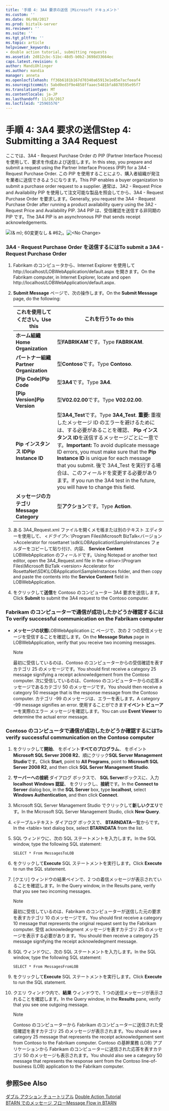 ```yaml
---
title: '手順 4: 3A4 要求の送信 |Microsoft ドキュメント'
ms.custom: ''
ms.date: 06/08/2017
ms.prod: biztalk-server
ms.reviewer: ''
ms.suite: ''
ms.tgt_pltfrm: ''
ms.topic: article
helpviewer_keywords:
- double action tutorial, submitting requests
ms.assetid: 2d812cbc-51bc-48d5-b0b2-3698d33664ec
caps.latest.revision: 6
author: MandiOhlinger
ms.author: mandia
manager: anneta
ms.openlocfilehash: ff36b6181b167d70340a65913e1e85e7acfeeaf4
ms.sourcegitcommit: 5abd0ed3f9e4858ffaaec5481bfa8878595e95f7
ms.translationtype: MT
ms.contentlocale: ja-JP
ms.lasthandoff: 11/28/2017
ms.locfileid: "25965576"
---
```

# <a name="step-4-submitting-a-3a4-request"></a><span data-ttu-id="f8d0d-102">手順 4: 3A4 要求の送信</span><span class="sxs-lookup"><span data-stu-id="f8d0d-102">Step 4: Submitting a 3A4 Request</span></span>
<span data-ttu-id="f8d0d-103">ここでは、3A4 - Request Purchase Order の PIP (Partner Interface Process) を使用して、要求を作成および送信します。</span><span class="sxs-lookup"><span data-stu-id="f8d0d-103">In this step, you prepare and submit a request using the Partner Interface Process (PIP) for a 3A4 - Request Purchase Order.</span></span> <span data-ttu-id="f8d0d-104">この PIP を使用することにより、購入者組織が発注を業者に送信できるようになります。</span><span class="sxs-lookup"><span data-stu-id="f8d0d-104">This PIP enables a buyer organization to submit a purchase order request to a supplier.</span></span> <span data-ttu-id="f8d0d-105">通常は、3A2 - Request Price and Availability PIP を使用して注文可能な製品を照会してから、3A4 - Request Purchase Order を要求します。</span><span class="sxs-lookup"><span data-stu-id="f8d0d-105">Generally, you request the 3A4 - Request Purchase Order after running a product availability query using the 3A2 - Request Price and Availability PIP.</span></span> <span data-ttu-id="f8d0d-106">3A4 PIP は、受信確認を送信する非同期の PIP です。</span><span class="sxs-lookup"><span data-stu-id="f8d0d-106">The 3A4 PIP is an asynchronous PIP that sends receipt acknowledgements.</span></span>  
  
 <span data-ttu-id="f8d0d-107">![(& m); 60変更なし & #62;。](../../adapters-and-accelerators/accelerator-rosettanet/media/rn3-intro-eetut-3a4flow.gif "RN3_Intro_EETut_3A4Flow")</span><span class="sxs-lookup"><span data-stu-id="f8d0d-107">![&#60;No Change&#62;](../../adapters-and-accelerators/accelerator-rosettanet/media/rn3-intro-eetut-3a4flow.gif "RN3_Intro_EETut_3A4Flow")</span></span>  
  
### <a name="to-submit-a-3a4---request-purchase-order"></a><span data-ttu-id="f8d0d-108">3A4 - Request Purchase Order を送信するには</span><span class="sxs-lookup"><span data-stu-id="f8d0d-108">To submit a 3A4 - Request Purchase Order</span></span>  
  
1.  <span data-ttu-id="f8d0d-109">Fabrikam のコンピュータから、Internet Explorer を使用して http://localhost/LOBWebApplication/default.aspx を開きます。</span><span class="sxs-lookup"><span data-stu-id="f8d0d-109">On the Fabrikam computer, in Internet Explorer, locate and open http://localhost/LOBWebApplication/default.aspx.</span></span>  
  
2.  <span data-ttu-id="f8d0d-110">**Submit Message**  ページで、次の操作します。</span><span class="sxs-lookup"><span data-stu-id="f8d0d-110">On the **Submit Message** page, do the following:</span></span>  
  
    |<span data-ttu-id="f8d0d-111">**これを使用してください。**</span><span class="sxs-lookup"><span data-stu-id="f8d0d-111">**Use this**</span></span>|<span data-ttu-id="f8d0d-112">**これを行う**</span><span class="sxs-lookup"><span data-stu-id="f8d0d-112">**To do this**</span></span>|  
    |------------------|--------------------|  
    |<span data-ttu-id="f8d0d-113">**ホーム組織**</span><span class="sxs-lookup"><span data-stu-id="f8d0d-113">**Home Organization**</span></span>|<span data-ttu-id="f8d0d-114">型**FABRIKAM**です。</span><span class="sxs-lookup"><span data-stu-id="f8d0d-114">Type **FABRIKAM**.</span></span>|  
    |<span data-ttu-id="f8d0d-115">**パートナー組織**</span><span class="sxs-lookup"><span data-stu-id="f8d0d-115">**Partner Organization**</span></span>|<span data-ttu-id="f8d0d-116">型**Contoso**です。</span><span class="sxs-lookup"><span data-stu-id="f8d0d-116">Type **Contoso**.</span></span>|  
    |<span data-ttu-id="f8d0d-117">**[Pip Code]**</span><span class="sxs-lookup"><span data-stu-id="f8d0d-117">**Pip Code**</span></span>|<span data-ttu-id="f8d0d-118">型**3A4**です。</span><span class="sxs-lookup"><span data-stu-id="f8d0d-118">Type **3A4**.</span></span>|  
    |<span data-ttu-id="f8d0d-119">**[Pip Version]**</span><span class="sxs-lookup"><span data-stu-id="f8d0d-119">**Pip Version**</span></span>|<span data-ttu-id="f8d0d-120">型**V02.02.00**です。</span><span class="sxs-lookup"><span data-stu-id="f8d0d-120">Type **V02.02.00**.</span></span>|  
    |<span data-ttu-id="f8d0d-121">**Pip インスタンス ID**</span><span class="sxs-lookup"><span data-stu-id="f8d0d-121">**Pip Instance ID**</span></span>|<span data-ttu-id="f8d0d-122">型**3A4_Test**です。</span><span class="sxs-lookup"><span data-stu-id="f8d0d-122">Type **3A4_Test**.</span></span> <span data-ttu-id="f8d0d-123">**重要:** 重複したメッセージ ID のエラーを避けるためには、する必要があることを確認、 **Pip インスタンス ID**を送信するメッセージごとに一意です。</span><span class="sxs-lookup"><span data-stu-id="f8d0d-123">**Important:**  To avoid duplicate message ID errors, you must make sure that the **Pip Instance ID** is unique for each message that you submit.</span></span> <span data-ttu-id="f8d0d-124">後で 3A4_Test を実行する場合は、このフィールドを変更する必要があります。</span><span class="sxs-lookup"><span data-stu-id="f8d0d-124">If you run the 3A4 test in the future, you will have to change this field.</span></span>|  
    |<span data-ttu-id="f8d0d-125">**メッセージのカテゴリ**</span><span class="sxs-lookup"><span data-stu-id="f8d0d-125">**Message Category**</span></span>|<span data-ttu-id="f8d0d-126">型**アクション**です。</span><span class="sxs-lookup"><span data-stu-id="f8d0d-126">Type **Action**.</span></span>|  
  
3.  <span data-ttu-id="f8d0d-127">ある 3A4_Request.xml ファイルを開くメモ帳または別のテキスト エディターを使用して、 \<*ドライブ*\>: \Program Files\Microsoft BizTalk\<バージョン\>Accelerator for rosettanet \sdk\LOBApplication\SampleInstances フォルダーをコピーして貼り付け、内容、 **Service Content** LOBWebApplication のフィールドです。</span><span class="sxs-lookup"><span data-stu-id="f8d0d-127">Using Notepad or another text editor, open the 3A4_Request.xml file in the \<*drive*\>:\Program Files\Microsoft BizTalk \<version\> Accelerator for RosettaNet\SDK\LOBApplication\SampleInstances folder, and then copy and paste the contents into the **Service Content** field in LOBWebApplication.</span></span>  
  
4.  <span data-ttu-id="f8d0d-128">をクリックして**送信**を Contoso のコンピューター 3A4 要求を送信します。</span><span class="sxs-lookup"><span data-stu-id="f8d0d-128">Click **Submit** to submit the 3A4 request to the Contoso computer.</span></span>  
  
### <a name="to-verify-successful-communication-on-the-fabrikam-computer"></a><span data-ttu-id="f8d0d-129">Fabrikam のコンピューターで通信が成功したかどうか確認するには</span><span class="sxs-lookup"><span data-stu-id="f8d0d-129">To verify successful communication on the Fabrikam computer</span></span>  
  
-   <span data-ttu-id="f8d0d-130">**メッセージの状態**LOBWebApplication に ページで、次の 2 つの受信メッセージを受信することを確認します。</span><span class="sxs-lookup"><span data-stu-id="f8d0d-130">On the **Message Status** page in LOBWebApplication, verify that you receive two incoming messages.</span></span>  
  
    > [!NOTE]
    >  <span data-ttu-id="f8d0d-131">最初に受信しているのは、Contoso のコンピューターからの受信確認を表すカテゴリ 25 のメッセージです。</span><span class="sxs-lookup"><span data-stu-id="f8d0d-131">You should first receive a category 25 message signifying a receipt acknowledgement from the Contoso computer.</span></span> <span data-ttu-id="f8d0d-132">次に受信しているのは、Contoso のコンピューターからの応答メッセージであるカテゴリ 50 のメッセージです。</span><span class="sxs-lookup"><span data-stu-id="f8d0d-132">You should then receive a category 50 message that is the response message from the Contoso computer.</span></span> <span data-ttu-id="f8d0d-133">カテゴリ -99 のメッセージは、エラーを表します。</span><span class="sxs-lookup"><span data-stu-id="f8d0d-133">A category -99 message signifies an error.</span></span> <span data-ttu-id="f8d0d-134">使用することができます**イベント ビューアー**を実際のエラー メッセージを確認します。</span><span class="sxs-lookup"><span data-stu-id="f8d0d-134">You can use **Event Viewer** to determine the actual error message.</span></span>  
  
### <a name="to-verify-successful-communication-on-the-contoso-computer"></a><span data-ttu-id="f8d0d-135">Contoso のコンピュータで通信が成功したかどうか確認するには</span><span class="sxs-lookup"><span data-stu-id="f8d0d-135">To verify successful communication on the Contoso computer</span></span>  
  
1.  <span data-ttu-id="f8d0d-136">をクリックして**開始**、 をポイント**すべてのプログラム**、 をポイント**Microsoft SQL Server 2008 R2**、順にクリック**SQL Server Management Studio**です。</span><span class="sxs-lookup"><span data-stu-id="f8d0d-136">Click **Start**, point to **All Programs**, point to **Microsoft SQL Server 2008 R2**, and then click **SQL Server Management Studio**.</span></span>  
  
2.  <span data-ttu-id="f8d0d-137">**サーバーへの接続** ダイアログ ボックスで、 **SQL Server**ボックスに、入力**localhost** **Windows 認証**、 をクリックし、**接続**です。</span><span class="sxs-lookup"><span data-stu-id="f8d0d-137">In the **Connect to Server** dialog box, in the **SQL Server** box, type **localhost**, select **Windows Authentication**, and then click **Connect**.</span></span>  
  
3.  <span data-ttu-id="f8d0d-138">Microsoft SQL Server Management Studio でクリックして**新しいクエリ**です。</span><span class="sxs-lookup"><span data-stu-id="f8d0d-138">In the Microsoft SQL Server Management Studio, click **New Query**.</span></span>  
  
4.  <span data-ttu-id="f8d0d-139">\<テーブル\>テキスト ダイアログ ボックスで、 **BTARNDATA**一覧からです。</span><span class="sxs-lookup"><span data-stu-id="f8d0d-139">In the \<table\> text dialog box, select **BTARNDATA** from the list.</span></span>  
  
5.  <span data-ttu-id="f8d0d-140">SQL ウィンドウに、次の SQL ステートメントを入力します。</span><span class="sxs-lookup"><span data-stu-id="f8d0d-140">In the SQL window, type the following SQL statement:</span></span>  
  
    ```  
    SELECT * From MessagesToLOB  
    ```  
  
6.  <span data-ttu-id="f8d0d-141">をクリックして**Execute** SQL ステートメントを実行します。</span><span class="sxs-lookup"><span data-stu-id="f8d0d-141">Click **Execute** to run the SQL statement.</span></span>  
  
7.  <span data-ttu-id="f8d0d-142">[クエリ] ウィンドウの結果ペインで、2 つの着信メッセージが表示されていることを確認します。</span><span class="sxs-lookup"><span data-stu-id="f8d0d-142">In the Query window, in the Results pane, verify that you see two incoming messages.</span></span>  
  
    > [!NOTE]
    >  <span data-ttu-id="f8d0d-143">最初に受信しているのは、Fabrikam のコンピューターが送信した元の要求を表すカテゴリ 10 のメッセージです。</span><span class="sxs-lookup"><span data-stu-id="f8d0d-143">You should first receive a category 10 message that represents the original request sent by the Fabrikam computer.</span></span> <span data-ttu-id="f8d0d-144">受信 acknowledegment メッセージを表すカテゴリ 25 のメッセージを表示する必要があります。</span><span class="sxs-lookup"><span data-stu-id="f8d0d-144">You should then receive a category 25 message signifying the receipt acknowledegment message.</span></span>  
  
8.  <span data-ttu-id="f8d0d-145">SQL ウィンドウに、次の SQL ステートメントを入力します。</span><span class="sxs-lookup"><span data-stu-id="f8d0d-145">In the SQL window, type the following SQL statement:</span></span>  
  
    ```  
    SELECT * From MessagesFromLOB  
    ```  
  
9. <span data-ttu-id="f8d0d-146">をクリックして**Execute** SQL ステートメントを実行します。</span><span class="sxs-lookup"><span data-stu-id="f8d0d-146">Click **Execute** to run the SQL statement.</span></span>  
  
10. <span data-ttu-id="f8d0d-147">クエリ ウィンドウ内で、**結果** ウィンドウで、1 つの送信メッセージが表示されることを確認します。</span><span class="sxs-lookup"><span data-stu-id="f8d0d-147">In the Query window, in the **Results** pane, verify that you see one outgoing message.</span></span>  
  
    > [!NOTE]
    >  <span data-ttu-id="f8d0d-148">Contoso のコンピューターから Fabrikam のコンピューターに送信された受信確認を表すカテゴリ 25 のメッセージが表示されます。</span><span class="sxs-lookup"><span data-stu-id="f8d0d-148">You should see a category 25 message that represents the receipt acknowledgement sent from Contoso to the Fabrikam computer.</span></span> <span data-ttu-id="f8d0d-149">Contoso の基幹業務 (LOB) アプリケーションから Fabrikam のコンピューターに送信された応答を表すカテゴリ 50 のメッセージも表示されます。</span><span class="sxs-lookup"><span data-stu-id="f8d0d-149">You should also see a category 50 message that represents the response sent from the Contoso line-of-business (LOB) application to the Fabrikam computer.</span></span>  
  
## <a name="see-also"></a><span data-ttu-id="f8d0d-150">参照</span><span class="sxs-lookup"><span data-stu-id="f8d0d-150">See Also</span></span>  
 <span data-ttu-id="f8d0d-151">[ダブル アクション チュートリアル](../../adapters-and-accelerators/accelerator-rosettanet/double-action-tutorial.md) </span><span class="sxs-lookup"><span data-stu-id="f8d0d-151">[Double Action Tutorial](../../adapters-and-accelerators/accelerator-rosettanet/double-action-tutorial.md) </span></span>  
 [<span data-ttu-id="f8d0d-152">BTARN でのメッセージ フロー</span><span class="sxs-lookup"><span data-stu-id="f8d0d-152">Message Flow in BTARN</span></span>](../../adapters-and-accelerators/accelerator-rosettanet/message-flow-in-btarn.md)